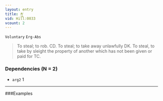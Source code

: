 ```yaml
---
layout: entry
title: རྐུ་
vid: Hill:0033
vcount: 2
---
```

`Voluntary` `Erg-Abs`
> To steal; to rob\.
 CD\.
To steal; to take away unlawfully DK\.
To steal, to take by sleight the property of another which has not been given or paid for TC\.

### Dependencies (N = 2)
* `arg2` 1

---

###Examples



